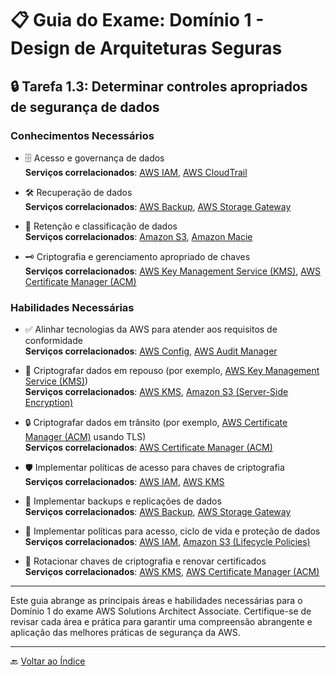 # 📋 Guia do Exame: Domínio 1 - Design de Arquiteturas Seguras

## 🔒 Tarefa 1.3: Determinar controles apropriados de segurança de dados

### Conhecimentos Necessários

- 🗄️ Acesso e governança de dados  
  **Serviços correlacionados**: [AWS IAM](https://aws.amazon.com/iam/), [AWS CloudTrail](https://aws.amazon.com/cloudtrail/)

- 🛠️ Recuperação de dados  
  **Serviços correlacionados**: [AWS Backup](https://aws.amazon.com/backup/), [AWS Storage Gateway](https://aws.amazon.com/storagegateway/)

- 📂 Retenção e classificação de dados  
  **Serviços correlacionados**: [Amazon S3](https://aws.amazon.com/s3/), [Amazon Macie](https://aws.amazon.com/macie/)

- 🗝️ Criptografia e gerenciamento apropriado de chaves  
  **Serviços correlacionados**: [AWS Key Management Service (KMS)](https://aws.amazon.com/kms/), [AWS Certificate Manager (ACM)](https://aws.amazon.com/certificate-manager/)

### Habilidades Necessárias

- ✅ Alinhar tecnologias da AWS para atender aos requisitos de conformidade  
  **Serviços correlacionados**: [AWS Config](https://aws.amazon.com/config/), [AWS Audit Manager](https://aws.amazon.com/audit-manager/)

- 🔐 Criptografar dados em repouso (por exemplo, [AWS Key Management Service (KMS)](https://aws.amazon.com/kms/))  
  **Serviços correlacionados**: [AWS KMS](https://aws.amazon.com/kms/), [Amazon S3 (Server-Side Encryption)](https://aws.amazon.com/s3/)

- 🔒 Criptografar dados em trânsito (por exemplo, [AWS Certificate Manager (ACM)](https://aws.amazon.com/certificate-manager/) usando TLS)  
  **Serviços correlacionados**: [AWS Certificate Manager (ACM)](https://aws.amazon.com/certificate-manager/)

- 🛡️ Implementar políticas de acesso para chaves de criptografia  
  **Serviços correlacionados**: [AWS IAM](https://aws.amazon.com/iam/), [AWS KMS](https://aws.amazon.com/kms/)

- 💾 Implementar backups e replicações de dados  
  **Serviços correlacionados**: [AWS Backup](https://aws.amazon.com/backup/), [AWS Storage Gateway](https://aws.amazon.com/storagegateway/)

- 📝 Implementar políticas para acesso, ciclo de vida e proteção de dados  
  **Serviços correlacionados**: [AWS IAM](https://aws.amazon.com/iam/), [Amazon S3 (Lifecycle Policies)](https://aws.amazon.com/s3/)

- 🔄 Rotacionar chaves de criptografia e renovar certificados  
  **Serviços correlacionados**: [AWS KMS](https://aws.amazon.com/kms/), [AWS Certificate Manager (ACM)](https://aws.amazon.com/certificate-manager/)

---

Este guia abrange as principais áreas e habilidades necessárias para o Domínio 1 do exame AWS Solutions Architect Associate. Certifique-se de revisar cada área e prática para garantir uma compreensão abrangente e aplicação das melhores práticas de segurança da AWS.

---

🔙 [Voltar ao Índice](../../../index.md)
